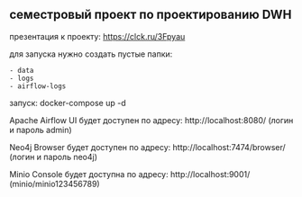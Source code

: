 <h2>семестровый проект по проектированию DWH</h2>

презентация к проекту: https://clck.ru/3Fpyau

для запуска нужно создать пустые папки:

    - data
    - logs
    - airflow-logs

запуск: docker-compose up -d

<p>Apache Airflow UI будет доступен по адресу: http://localhost:8080/ (логин и пароль admin)</p>
<p>Neo4j Browser будет доступен по адресу: http://localhost:7474/browser/ (логин и пароль neo4j)</p>
<p>Minio Console будет доступна по адресу: http://localhost:9001/ (minio/minio123456789)</p>
